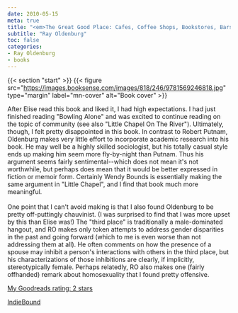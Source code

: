 ```yaml
---
date: 2010-05-15
meta: true
title: "<em>The Great Good Place: Cafes, Coffee Shops, Bookstores, Bars, Hair Salons, and Other Hangouts at the Heart of a Community</em>"
subtitle: "Ray Oldenburg"
toc: false
categories:
- Ray Oldenburg
- books
---
```


{{< section "start" >}}
{{< figure src="https://images.booksense.com/images/818/246/9781569246818.jpg" type="margin" label="mn-cover" alt="Book cover" >}}

After Elise read this book and liked it, I had high expectations. I had just finished reading "Bowling Alone" and was excited to continue reading on the topic of community (see also "Little Chapel On The River"). Ultimately, though, I felt pretty disappointed in this book. In contrast to Robert Putnam, Oldenburg makes very little effort to incorporate academic research into his book. He may well be a highly skilled sociologist, but his totally casual style ends up making him seem more fly-by-night than Putnam. Thus his argument seems fairly sentimental--which does not mean it's not worthwhile, but perhaps does mean that it would be better expressed in fiction or memoir form. Certainly Wendy Bounds is essentially making the same argument in "Little Chapel", and I find that book much more meaningful.<br /><br />One point that I can't avoid making is that I also found Oldenburg to be pretty off-puttingly chauvinist. (I was surprised to find that I was more upset by this than Elise was!) The "third place" is traditionally a male-dominated hangout, and RO makes only token attempts to address gender disparities in the past and going forward (which to me is even worse than not addressing them at all). He often comments on how the presence of a spouse may inhibit a person's interactions with others in the third place, but his characterizations of those inhibitions are clearly, if implicitly, stereotypically female. Perhaps relatedly, RO also makes one (fairly offhanded) remark about homosexuality that I found pretty offensive. 

[My Goodreads rating: 2 stars](https://www.goodreads.com/review/show/100640588)  

[IndieBound](https://www.indiebound.org/book/9781569246818)
